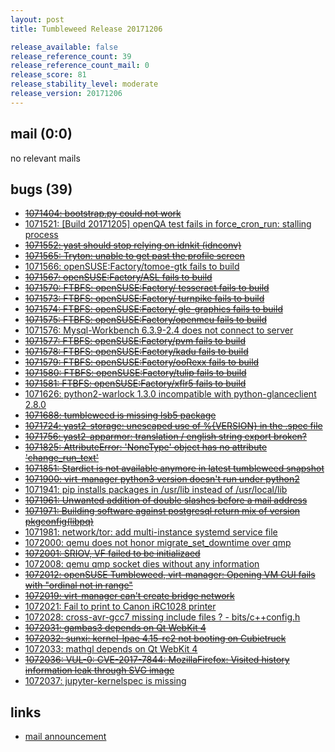 ```yaml
---
layout: post
title: Tumbleweed Release 20171206

release_available: false
release_reference_count: 39
release_reference_count_mail: 0
release_score: 81
release_stability_level: moderate
release_version: 20171206
---
```


## mail (0:0)

no relevant mails

## bugs (39)

<!--more-->

- ~~[1071404: bootstrap.py could not work](https://bugzilla.opensuse.org/show_bug.cgi?id=1071404)~~
- [1071521: [Build 20171205] openQA test fails in force_cron_run: stalling process](https://bugzilla.opensuse.org/show_bug.cgi?id=1071521)
- ~~[1071552: yast should stop relying on idnkit (idnconv)](https://bugzilla.opensuse.org/show_bug.cgi?id=1071552)~~
- ~~[1071565: Tryton: unable to get past the profile screen](https://bugzilla.opensuse.org/show_bug.cgi?id=1071565)~~
- [1071566: openSUSE:Factory/tomoe-gtk fails to build](https://bugzilla.opensuse.org/show_bug.cgi?id=1071566)
- ~~[1071567: openSUSE:Factory/ASL fails to build](https://bugzilla.opensuse.org/show_bug.cgi?id=1071567)~~
- ~~[1071570: FTBFS: openSUSE:Factory/ tesseract fails to build](https://bugzilla.opensuse.org/show_bug.cgi?id=1071570)~~
- ~~[1071573: FTBFS: openSUSE:Factory/ turnpike fails to build](https://bugzilla.opensuse.org/show_bug.cgi?id=1071573)~~
- ~~[1071574: FTBFS: openSUSE:Factory/ gle-graphics fails to build](https://bugzilla.opensuse.org/show_bug.cgi?id=1071574)~~
- ~~[1071575: FTBFS: openSUSE:Factory/openmcu fails to build](https://bugzilla.opensuse.org/show_bug.cgi?id=1071575)~~
- [1071576: Mysql-Workbench 6.3.9-2.4 does not connect to server](https://bugzilla.opensuse.org/show_bug.cgi?id=1071576)
- ~~[1071577: FTBFS: openSUSE:Factory/pvm fails to build](https://bugzilla.opensuse.org/show_bug.cgi?id=1071577)~~
- ~~[1071578: FTBFS: openSUSE:Factory/kadu fails to build](https://bugzilla.opensuse.org/show_bug.cgi?id=1071578)~~
- ~~[1071579: FTBFS: openSUSE:Factory/ooRexx fails to build](https://bugzilla.opensuse.org/show_bug.cgi?id=1071579)~~
- ~~[1071580: FTBFS: openSUSE:Factory/tulip fails to build](https://bugzilla.opensuse.org/show_bug.cgi?id=1071580)~~
- ~~[1071581: FTBFS: openSUSE:Factory/xflr5 fails to build](https://bugzilla.opensuse.org/show_bug.cgi?id=1071581)~~
- [1071626: python2-warlock 1.3.0 incompatible with python-glanceclient 2.8.0](https://bugzilla.opensuse.org/show_bug.cgi?id=1071626)
- ~~[1071688: tumbleweed is missing lsb5 package](https://bugzilla.opensuse.org/show_bug.cgi?id=1071688)~~
- ~~[1071724: yast2-storage: unescaped use of %{VERSION} in the .spec file](https://bugzilla.opensuse.org/show_bug.cgi?id=1071724)~~
- ~~[1071756: yast2-apparmor: translation / english string export broken?](https://bugzilla.opensuse.org/show_bug.cgi?id=1071756)~~
- ~~[1071825: AttributeError: 'NoneType' object has no attribute 'change_run_text'](https://bugzilla.opensuse.org/show_bug.cgi?id=1071825)~~
- ~~[1071851: Stardict is not available anymore in latest tumbleweed snapshot](https://bugzilla.opensuse.org/show_bug.cgi?id=1071851)~~
- ~~[1071900: virt-manager python3 version doesn't run under python2](https://bugzilla.opensuse.org/show_bug.cgi?id=1071900)~~
- [1071941: pip installs packages in /usr/lib instead of /usr/local/lib](https://bugzilla.opensuse.org/show_bug.cgi?id=1071941)
- ~~[1071961: Unwanted addition of double slashes before a mail address](https://bugzilla.opensuse.org/show_bug.cgi?id=1071961)~~
- ~~[1071971: Building software against postgresql return mix of version pkgconfig(libpq)](https://bugzilla.opensuse.org/show_bug.cgi?id=1071971)~~
- [1071981: network/tor: add multi-instance systemd service file](https://bugzilla.opensuse.org/show_bug.cgi?id=1071981)
- [1072000: qemu does not honor migrate_set_downtime over qmp](https://bugzilla.opensuse.org/show_bug.cgi?id=1072000)
- ~~[1072001: SRIOV, VF failed to be initializaed](https://bugzilla.opensuse.org/show_bug.cgi?id=1072001)~~
- [1072008: qemu qmp socket dies without any information](https://bugzilla.opensuse.org/show_bug.cgi?id=1072008)
- ~~[1072012: openSUSE Tumbleweed, virt-manager: Opening VM GUI fails with "ordinal not in range"](https://bugzilla.opensuse.org/show_bug.cgi?id=1072012)~~
- ~~[1072019: virt-manager can't create bridge network](https://bugzilla.opensuse.org/show_bug.cgi?id=1072019)~~
- [1072021: Fail to print to Canon iRC1028 printer](https://bugzilla.opensuse.org/show_bug.cgi?id=1072021)
- [1072028: cross-avr-gcc7 missing include files ? - bits/c++config.h](https://bugzilla.opensuse.org/show_bug.cgi?id=1072028)
- ~~[1072031: gambas3 depends on Qt WebKit 4](https://bugzilla.opensuse.org/show_bug.cgi?id=1072031)~~
- ~~[1072032: sunxi: kernel-lpae 4.15-rc2 not booting on Cubietruck](https://bugzilla.opensuse.org/show_bug.cgi?id=1072032)~~
- [1072033: mathgl depends on Qt WebKit 4](https://bugzilla.opensuse.org/show_bug.cgi?id=1072033)
- ~~[1072036: VUL-0: CVE-2017-7844: MozillaFirefox: Visited history information leak through SVG image](https://bugzilla.opensuse.org/show_bug.cgi?id=1072036)~~
- [1072037: jupyter-kernelspec is missing](https://bugzilla.opensuse.org/show_bug.cgi?id=1072037)



## links

- [mail announcement](https://lists.opensuse.org/opensuse-factory/2017-12/msg00201.html)
